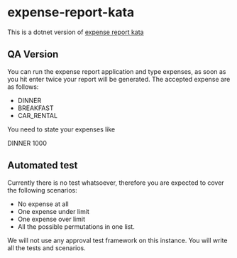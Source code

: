 # expense-report-kata

This is a dotnet version of [expense report kata](https://github.com/christianhujer/expensereport)

## QA Version

You can run the expense report application and type expenses, as soon as you hit enter twice your report will be generated.
The accepted expense are as follows:
- DINNER 
- BREAKFAST 
- CAR_RENTAL

You need to state your expenses like 

DINNER 1000

## Automated test

Currently there is no test whatsoever, therefore you are expected to cover the following scenarios:
- No expense at all
- One expense under limit
- One expense over limit
- All the possible permutations in one list.

We will not use any approval test framework on this instance. You will write all the tests and scenarios.



